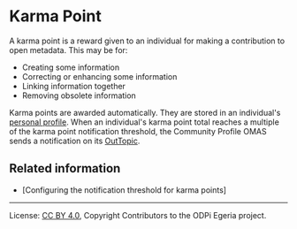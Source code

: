 <!-- SPDX-License-Identifier: CC-BY-4.0 -->
<!-- Copyright Contributors to the ODPi Egeria project. -->

# Karma Point

A karma point is a reward given to an individual for making a contribution to open metadata.
This may be for:

* Creating some information
* Correcting or enhancing some information
* Linking information together
* Removing obsolete information

Karma points are awarded automatically.  They are stored in an individual's [personal profile](personal-profile.md).
When an individual's karma point total reaches a multiple of the karma point notification threshold,
the Community Profile OMAS sends a notification on its [OutTopic](../../../docs/user/concepts/client-server/out-topic.md).



## Related information

* [Configuring the notification threshold for karma points]


----
License: [CC BY 4.0](https://creativecommons.org/licenses/by/4.0/),
Copyright Contributors to the ODPi Egeria project.